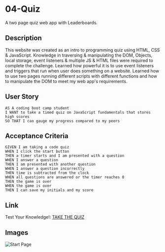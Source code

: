 # 04-Quiz
A two page quiz web app with Leaderboards.

## Description

This website was created as an intro to programming quiz using HTML, CSS & JavaScript. Knowledge in traversing & manipulating the DOM, Objects, local storage, event listeners & multiple JS & HTML files were required to complete the challenge. Learned how powerful it is to use event listeners and triggers that run when user does something on a website. Learned how to use two pages running different scripts with different functions and how to manipulate the DOM to meet my web app's requirements. 


## User Story

```
AS A coding boot camp student
I WANT to take a timed quiz on JavaScript fundamentals that stores high scores
SO THAT I can gauge my progress compared to my peers
```

## Acceptance Criteria

```
GIVEN I am taking a code quiz
WHEN I click the start button
THEN a timer starts and I am presented with a question
WHEN I answer a question
THEN I am presented with another question
WHEN I answer a question incorrectly
THEN time is subtracted from the clock
WHEN all questions are answered or the timer reaches 0
THEN the game is over
WHEN the game is over
THEN I can save my initials and my score
```


## Link

Test Your Knowledge!: [TAKE THE QUIZ](https://youssefojeil.github.io/04-Quiz/index.html)

## Images

![Start Page](relative/path/to/img.jpg?raw=true "Title")
